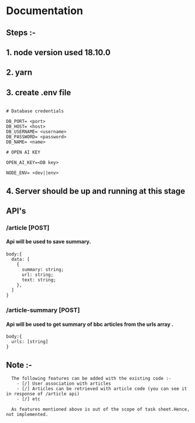 # Documentation

## Steps :-

## 1. node version used 18.10.0

## 2. yarn

## 3. create .env file

```

# Database credentials

DB_PORT= <port>
DB_HOST= <host>
DB_USERNAME= <username>
DB_PASSWORD= <password>
DB_NAME= <name>

# OPEN AI KEY

OPEN_AI_KEY=<DB key>

NODE_ENV= <dev||env>
```

## 4. Server should be up and running at this stage

## API's
### /article [POST]
#### Api will be used to save summary.
```
body:{
  data: [
    {
      summary: string;
      url: string;
      text: string;
    },
  ]
}
```
### /article-summary [POST]
#### Api will be used to get summary of bbc articles from the urls array .
```
body:{
  urls: [string]
}
```
## Note :-

```
  The following features can be added with the existing code :-
    - [/] User association with articles
    - [/] Articles can be retrieved with article code (you can see it in response of /article api)
    - [/] etc

  As features mentioned above is out of the scope of task sheet.Hence, not implemented.

```
